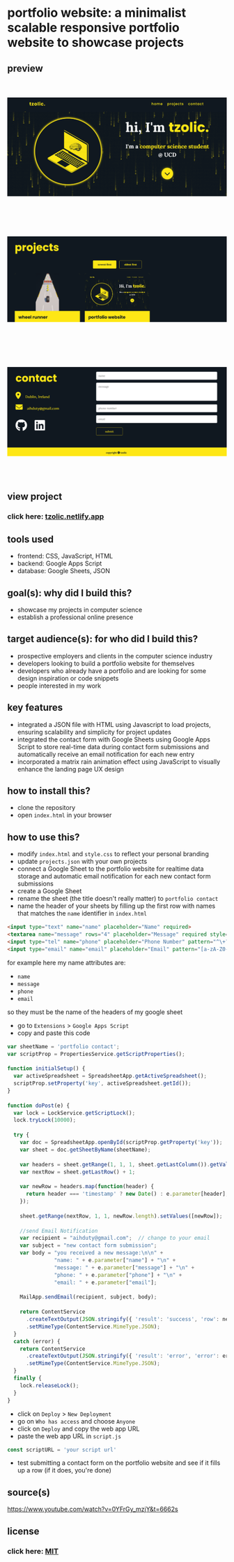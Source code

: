 # portfolio website: a minimalist scalable responsive portfolio website to showcase projects

## preview

<img src="readme/1.png" style="height: 300px; width: auto; object-fit: contain;" />
<img src="readme/2.png" style="height: 300px; width: auto; object-fit: contain;" />
<img src="readme/3.png" style="height: 300px; width: auto; object-fit: contain;" />

## view project

### click here: [tzolic.netlify.app](http://tzolic.netlify.app)

## tools used

- frontend: CSS, JavaScript, HTML
- backend: Google Apps Script
- database: Google Sheets, JSON

## goal(s): why did I build this?

- showcase my projects in computer science
- establish a professional online presence

## target audience(s): for who did I build this?

- prospective employers and clients in the computer science industry
- developers looking to build a portfolio website for themselves
- developers who already have a portfolio and are looking for some design inspiration or code snippets
- people interested in my work

## key features

- integrated a JSON file with HTML using Javascript to load projects, ensuring scalability and simplicity for project updates
- integrated the contact form with Google Sheets using Google Apps Script to store real-time data during contact form submissions and automatically receive an email notification for each new entry
- incorporated a matrix rain animation effect using JavaScript to visually enhance the landing page UX design

## how to install this?

- clone the repository
- open `index.html` in your browser

## how to use this?

- modify `index.html` and `style.css` to reflect your personal branding
- update `projects.json` with your own projects
- connect a Google Sheet to the portfolio website for realtime data storage and automatic email notification for each new contact form submissions
- create a Google Sheet
- rename the sheet (the title doesn't really matter) to `portfolio contact`
- name the header of your sheets by filling up the first row with names that matches the `name` identifier in `index.html`

```html
<input type="text" name="name" placeholder="Name" required>
<textarea name="message" rows="4" placeholder="Message" required style="resize: none;"></textarea>
<input type="tel" name="phone" placeholder="Phone Number" pattern="^\+?\d{1,15}$" required>
<input type="email" name="email" placeholder="Email" pattern="[a-zA-Z0-9._%+-]+@[a-zA-Z0-9.-]+\.[a-zA-Z]{2,}" required>
```

for example here my name attributes are:

- `name`
- `message`
- `phone`
- `email`

so they must be the name of the headers of my google sheet

- go to `Extensions` > `Google Apps Script`
- copy and paste this code

```jsx
var sheetName = 'portfolio contact';
var scriptProp = PropertiesService.getScriptProperties();

function initialSetup() {
  var activeSpreadsheet = SpreadsheetApp.getActiveSpreadsheet();
  scriptProp.setProperty('key', activeSpreadsheet.getId());
}

function doPost(e) {
  var lock = LockService.getScriptLock();
  lock.tryLock(10000);

  try {
    var doc = SpreadsheetApp.openById(scriptProp.getProperty('key'));
    var sheet = doc.getSheetByName(sheetName);

    var headers = sheet.getRange(1, 1, 1, sheet.getLastColumn()).getValues()[0];
    var nextRow = sheet.getLastRow() + 1;

    var newRow = headers.map(function(header) {
      return header === 'timestamp' ? new Date() : e.parameter[header];
    });

    sheet.getRange(nextRow, 1, 1, newRow.length).setValues([newRow]);

    //send Email Notification
    var recipient = "aihduty@gmail.com";  // change to your email
    var subject = "new contact form submission";
    var body = "you received a new message:\n\n" +
               "name: " + e.parameter["name"] + "\n" +
               "message: " + e.parameter["message"] + "\n" +
               "phone: " + e.parameter["phone"] + "\n" +
               "email: " + e.parameter["email"];

    MailApp.sendEmail(recipient, subject, body);

    return ContentService
      .createTextOutput(JSON.stringify({ 'result': 'success', 'row': nextRow }))
      .setMimeType(ContentService.MimeType.JSON);
  }
  catch (error) {
    return ContentService
      .createTextOutput(JSON.stringify({ 'result': 'error', 'error': error }))
      .setMimeType(ContentService.MimeType.JSON);
  }
  finally {
    lock.releaseLock();
  }
}
```

- click on `Deploy` > `New Deployment`
- go on `Who has access` and choose `Anyone`
- click on `Deploy` and copy the web app URL
- paste the web app URL in `script.js`

```jsx
const scriptURL = 'your script url'
```

- test submitting a contact form on the portfolio website and see if it fills up a row (if it does, you're done)

## source(s)

https://www.youtube.com/watch?v=0YFrGy_mzjY&t=6662s

## license

### click here: [MIT](LICENSE)